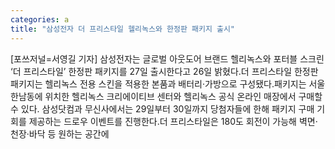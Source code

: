 ```yaml
---
categories: a
title: "삼성전자 더 프리스타일 헬리녹스와 한정판 패키지 출시"
---
```

[포쓰저널=서영길 기자] 삼성전자는 글로벌 아웃도어 브랜드 헬리녹스와 포터블 스크린 ‘더 프리스타일’ 한정판 패키지를 27일 출시한다고 26일 밝혔다.더 프리스타일 한정판 패키지는 헬리녹스 전용 스킨을 적용한 본품과 배터리·가방으로 구성됐다.패키지는 서울 한남동에 위치한 헬리녹스 크리에이티브 센터와 헬리녹스 공식 온라인 매장에서 구매할 수 있다. 삼성닷컴과 무신사에서는 29일부터 30일까지 당첨자들에 한해 패키지 구매 기회를 제공하는 드로우 이벤트를 진행한다.더 프리스타일은 180도 회전이 가능해 벽면·천장·바닥 등 원하는 공간에